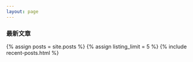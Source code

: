 ```yaml
---
layout: page
---
```

### 最新文章

{% assign posts = site.posts %} {% assign listing_limit = 5 %} {% include recent-posts.html %}